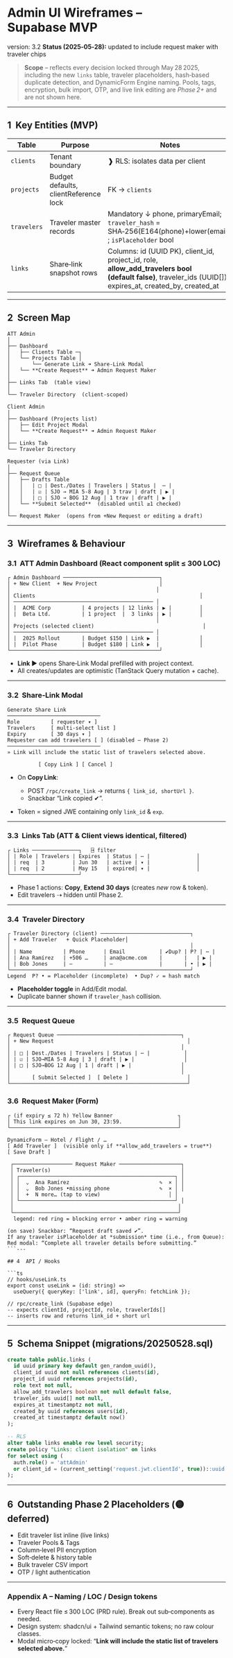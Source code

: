 # Admin UI Wireframes – Supabase MVP
version: 3.2
**Status (2025‑05‑28):** updated to include request maker with traveler chips

> **Scope** – reflects every decision locked through May 28 2025, including the new `links` table, traveler placeholders, hash‑based duplicate detection, and DynamicForm Engine naming. Pools, tags, encryption, bulk import, OTP, and live link editing are *Phase 2+* and are not shown here.

---

## 1  Key Entities (MVP)

| Table       | Purpose                               | Notes                                                                                                                                                                |
| ----------- | ------------------------------------- | -------------------------------------------------------------------------------------------------------------------------------------------------------------------- |
| `clients`   | Tenant boundary                       | ❱ RLS: isolates data per client                                                                                                                                      |
| `projects`  | Budget defaults, clientReference lock | FK → `clients`                                                                                                                                                       |
| `travelers` | Traveler master records               | Mandatory ↓ phone, primaryEmail; `traveler_hash` = SHA‑256(E164(phone)+lower(email)) ; `isPlaceholder` bool                                                          |
| `links`     | Share‑link snapshot rows              | Columns: id (UUID PK), client\_id, project\_id, role, **allow\_add\_travelers bool (default false)**, traveler\_ids (UUID\[]), expires\_at, created\_by, created\_at |

---

## 2  Screen Map

```
ATT Admin
│
├── Dashboard
│   ├── Clients Table ─┐
│   └── Projects Table │
│       └── Generate Link ➜ Share‑Link Modal
│   └── **Create Request** ➜ Admin Request Maker
│
├── Links Tab  (table view)
│
└── Traveler Directory  (client‑scoped)

Client Admin
│
├── Dashboard (Projects list)
│   ├── Edit Project Modal
│   └── **Create Request** ➜ Admin Request Maker
│
├── Links Tab
└── Traveler Directory

Requester (via Link)
│
├── Request Queue
│   ├── Drafts Table
│   │   | □ | Dest./Dates | Travelers | Status |  ⋯ |
│   │   | ☑ | SJO → MIA 5‑8 Aug | 3 trav | draft | ▶ |
│   │   | □ | SJO → BOG 12 Aug | 1 trav | draft | ▶ |
│   └── **Submit Selected**  (disabled until ≥1 checked)
│
└── Request Maker  (opens from +New Request or editing a draft)
```

---

## 3  Wireframes & Behaviour

### 3.1  ATT Admin Dashboard (React component split ≤ 300 LOC)

```
┌ Admin Dashboard ───────────────────────────────┐
│ + New Client  + New Project                    │
│                                               │
│ Clients                                                     │
│ ───────────────────────────────────────────── │
│ |  ACME Corp          | 4 projects | 12 links | ▶ |         │
│ |  Beta Ltd.          | 1 project  |  3 links | ▶ |         │
│                                               │
│ Projects (selected client)                                   │
│ ───────────────────────────────────────────── │
│ |  2025 Rollout       | Budget $150 | Link ▶  |             │
│ |  Pilot Phase        | Budget $180 | Link ▶  |             │
└────────────────────────────────────────────────┘
```

* **Link ▶** opens Share‑Link Modal prefilled with project context.
* All creates/updates are optimistic (TanStack Query mutation + cache).

---

### 3.2  Share‑Link Modal

```
Generate Share Link
──────────────────────────────
Role          [ requester ▾ ]
Travelers     [ multi‑select list ]
Expiry        [ 30 days ▾ ]
Requester can add travelers [ ] (disabled — Phase 2)
──────────────────────────────
» Link will include the static list of travelers selected above.

          [ Copy Link ] [ Cancel ]
```

* On **Copy Link**:

  * POST `/rpc/create_link` → returns `{ link_id, shortUrl }`.
  * Snackbar “Link copied ✔”.
* Token = signed JWE containing only `link_id` & `exp`.

---

### 3.3  Links Tab (ATT & Client views identical, filtered)

```
┌ Links ───────────────┐   ⍈ filter                           
│ | Role | Travelers | Expires  | Status | ⋯ |               │
│ | req  | 3         | Jun 30   | active | ▾ |               │
│ | req  | 2         | May 15   | expired| ▾ |               │
└──────────────────────┘
```

* Phase 1 actions: **Copy**, **Extend 30 days** (creates *new* row & token).
* Edit travelers ⇢ hidden until Phase 2.

---

### 3.4  Traveler Directory

```
┌ Traveler Directory (client) ─────────────────────────────┐
│ + Add Traveler   + Quick Placeholder│
│                                                          │
│ | Name          | Phone      | Email           | ✔Dup? | P? | ⋯ |
│ | Ana Ramírez   | +506 …     | ana@acme.com    |       |   | ▶ |
│ | Bob Jones     | —          | —               |       | • | ▶ |
└──────────────────────────────────────────────────────────┘
Legend  P? • = Placeholder (incomplete)  • Dup? ✓ = hash match
```

* **Placeholder toggle** in Add/Edit modal.
* Duplicate banner shown if `traveler_hash` collision.

---

### 3.5  Request Queue

```
┌ Request Queue ────────────────────────────────────────┐
│ + New Request                                           │
│                                                       │
│ | □ | Dest./Dates | Travelers | Status | ⋯ |           │
│ | ☑ | SJO→MIA 5‑8 Aug | 3 | draft | ▶ |                │
│ | □ | SJO→BOG 12 Aug | 1 | draft | ▶ |                │
│                                                       │
│       [ Submit Selected ]  [ Delete ]                   │
└─────────────────────────────────────────────────────────┘
```

### 3.6  Request Maker (Form)

````
┌ (if expiry ≤ 72 h) Yellow Banner                     ┐
│ This link expires on Jun 30, 23:59.                  │
└──────────────────────────────────────────────────────┘

DynamicForm – Hotel / Flight / …
[ Add Traveler ]  (visible only if **allow_add_travelers = true**)
[ Save Draft ]

 ┌─────────────────── Request Maker ────────────────────┐
 │ Traveler(s)                                          │
 │ ┌──────────────────────────────────────────────────┐ │
 │ │  ⌄  Ana Ramírez                             ✎  × │ │
 │ │  ⌄  Bob Jones •missing phone                ✎  × │ │
 │ │  +  N more… (tap to view)                      │ │
 │ └──────────────────────────────────────────────────┘ │
 │                                                     │
 └─────────────────────────────────────────────────────┘
  legend: red ring = blocking error • amber ring = warning

(on save) Snackbar: “Request draft saved ✔”.
If any traveler isPlaceholder at *submission* time (i.e., from Queue):
Red modal: “Complete all traveler details before submitting.”
```---

## 4  API / Hooks

```ts
// hooks/useLink.ts
export const useLink = (id: string) =>
  useQuery({ queryKey: ['link', id], queryFn: fetchLink });

// rpc/create_link (Supabase edge)
-- expects clientId, projectId, role, travelerIds[]
-- inserts row and returns link_id + short url
````

---

## 5  Schema Snippet (migrations/20250528.sql)

```sql
create table public.links (
  id uuid primary key default gen_random_uuid(),
  client_id uuid not null references clients(id),
  project_id uuid references projects(id),
  role text not null,
  allow_add_travelers boolean not null default false,
  traveler_ids uuid[] not null,
  expires_at timestamptz not null,
  created_by uuid references users(id),
  created_at timestamptz default now()
);

-- RLS
alter table links enable row level security;
create policy "Links: client isolation" on links
for select using (
  auth.role() = 'attAdmin'
  or client_id = (current_setting('request.jwt.clientId', true))::uuid
);
```

---

## 6  Outstanding Phase 2 Placeholders (🟡 deferred)

* Edit traveler list inline (live links)
* Traveler Pools & Tags
* Column‑level PII encryption
* Soft‑delete & history table
* Bulk traveler CSV import
* OTP / light authentication

---

### Appendix A – Naming / LOC / Design tokens

* Every React file ≤ 300 LOC (PRD rule). Break out sub‑components as needed.
* Design system: shadcn/ui + Tailwind semantic tokens; no raw colour classes.
* Modal micro‑copy locked: “**Link will include the static list of travelers selected above.**”
